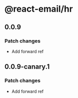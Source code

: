 # @react-email/hr

## 0.0.9

### Patch changes

- Add forward ref

## 0.0.9-canary.1

### Patch changes

- Add forward ref
